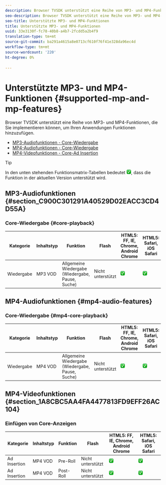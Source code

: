 ```yaml
---
description: Browser TVSDK unterstützt eine Reihe von MP3- und MP4-Funktionen, die Sie implementieren können, um Ihren Anwendungen Funktionen hinzuzufügen.
seo-description: Browser TVSDK unterstützt eine Reihe von MP3- und MP4-Funktionen, die Sie implementieren können, um Ihren Anwendungen Funktionen hinzuzufügen.
seo-title: Unterstützte MP3- und MP4-Funktionen
title: Unterstützte MP3- und MP4-Funktionen
uuid: 33e3130f-fc78-40b8-a4b7-2fcdd5a2b4f9
translation-type: tm+mt
source-git-commit: ba291a4615a8e0713cf610f76f41e328da96ec4d
workflow-type: tm+mt
source-wordcount: '220'
ht-degree: 0%

---
```



# Unterstützte MP3- und MP4-Funktionen {#supported-mp-and-mp-features}

Browser TVSDK unterstützt eine Reihe von MP3- und MP4-Funktionen, die Sie implementieren können, um Ihren Anwendungen Funktionen hinzuzufügen.
* [MP3-Audiofunktionen - Core-Wiedergabe](#core-playback)
* [MP4-Audiofunktionen - Core-Wiedergabe](#mp4-audio-features)
* [MP4-Videofunktionen - Core-Ad Insertion](#section_1A8CBC5AA4FA4477813FD9EFF26AC104)

>[!TIP]
>
>In den unten stehenden Funktionsmatrix-Tabellen bedeutet ![unterstütztes Symbol](assets/supported15.png), dass die Funktion in der aktuellen Version unterstützt wird.

## MP3-Audiofunktionen {#section_C900C301291A40529D02EACC3CD4D55A}

### Core-Wiedergabe {#core-playback}

| Kategorie | Inhaltstyp | Funktion | Flash | HTML5: FF, IE, Chrome, Android Chrome | HTML5: Safari, iOS Safari |
|--- |--- |--- |--- |--- |--- |
| Wiedergabe | MP3 VOD | Allgemeine Wiedergabe (Wiedergabe, Pause, Suche) | Nicht unterstützt | ![unterstütztes Symbol](assets/supported15.png) | ![unterstütztes Symbol](assets/supported15.png) |

## MP4-Audiofunktionen {#mp4-audio-features}

### Core-Wiedergabe {#mp4-core-playback}

| Kategorie | Inhaltstyp | Funktion | Flash | HTML5: FF, IE, Chrome, Android Chrome | HTML5: Safari, iOS Safari |
|--- |--- |--- |--- |--- |--- |
| Wiedergabe | MP4 VOD | Allgemeine Wiedergabe (Wiedergabe, Pause, Suche) | Nicht unterstützt | ![unterstütztes Symbol](assets/supported15.png) | ![unterstütztes Symbol](assets/supported15.png) |

## MP4-Videofunktionen {#section_1A8CBC5AA4FA4477813FD9EFF26AC104}

### Einfügen von Core-Anzeigen

| Kategorie | Inhaltstyp | Funktion | Flash | HTML5: FF, IE, Chrome, Android Chrome | HTML5: Safari, iOS Safari |
|--- |--- |--- |--- |--- |--- |
| Ad Insertion | MP4 VOD | Pre-Roll | Nicht unterstützt | ![unterstütztes Symbol](assets/supported15.png) | ![unterstütztes Symbol](assets/supported15.png) |
| Ad Insertion | MP4 VOD | Post-Roll | Nicht unterstützt | ![unterstütztes Symbol](assets/supported15.png) | ![unterstütztes Symbol](assets/supported15.png) |